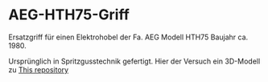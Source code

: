 ﻿# AEG-HTH75-Griff

Ersatzgriff für einen Elektrohobel der Fa. AEG Modell HTH75 Baujahr ca. 1980.

Ursprünglich in Spritzgusstechnik gefertigt. Hier der Versuch ein 3D-Modell zu 
<a href="/minirevollo/AEG-HTH75-Griff/blob/master/AEG%20HTH75%20(2).JPG" class="header-search-scope no-underline">This repository</a>